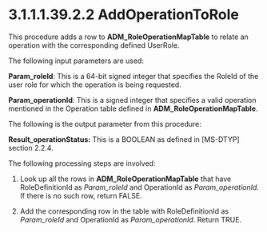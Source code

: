 <html dir="LTR" xmlns:mshelp="http://msdn.microsoft.com/mshelp" xmlns:ddue="http://ddue.schemas.microsoft.com/authoring/2003/5" xmlns:xlink="http://www.w3.org/1999/xlink" xmlns:tool="http://www.microsoft.com/tooltip">
 <body>
 <div id="header">
 <h1 class="heading">3.1.1.1.39.2.2 AddOperationToRole</h1>
 </div>
 <div id="mainSection">
 <div id="mainBody">
 <div id="allHistory" class="saveHistory"></div>
 <div id="sectionSection0" class="section" name="collapseableSection">
 

<p>This procedure adds a row to <b>ADM_RoleOperationMapTable</b>
to relate an operation with the corresponding defined UserRole.</p>

<p>The following input parameters are used:</p>

<p><b>Param_roleId</b>: This is a 64-bit signed integer
that specifies the RoleId of the user role for which the operation is being
requested.</p>

<p><b>Param_operationId</b>: This is a signed integer
that specifies a valid operation mentioned in the Operation table defined in <b>ADM_RoleOperationMapTable</b>.</p>

<p>The following is the output parameter from this procedure:</p>

<p><b>Result_operationStatus:</b> This is a BOOLEAN as
defined in <mshelp:link keywords="cca27429-5689-4a16-b2b4-9325d93e4ba2" tabindex="0">[MS-DTYP]</mshelp:link>
section <mshelp:link keywords="51bbfbb1-08e2-4c13-a95e-1eaa7d310670" tabindex="0">2.2.4</mshelp:link>.</p>

<p>The following processing steps are involved:</p>

<ol><li><p><span> </span>Look up all the
rows in <b>ADM_RoleOperationMapTable</b> that have RoleDefinitionId as <i>Param_roleId</i>
and OperationId as <i>Param_operationId</i>. If there is no such row, return
FALSE.</p>

</li><li><p><span> </span>Add the
corresponding row in the table with RoleDefinitionId as <i>Param_roleId</i> and
OperationId as <i>Param_operationId</i>. Return TRUE.</p>

</li></ol>
 </div>
 </div>
 </div>
 </body>
</html>